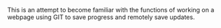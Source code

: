 This is an attempt to become familiar with the functions of working on a webpage using GIT to save progress and remotely save updates.



